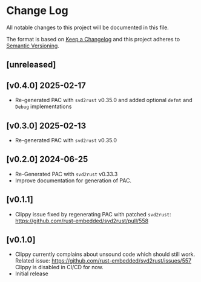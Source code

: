 Change Log
=======

All notable changes to this project will be documented in this file.

The format is based on [Keep a Changelog](http://keepachangelog.com/)
and this project adheres to [Semantic Versioning](http://semver.org/).

## [unreleased]

## [v0.4.0] 2025-02-17

- Re-generated PAC with `svd2rust` v0.35.0 and added optional `defmt` and `Debug` implementations

## [v0.3.0] 2025-02-13

- Re-generated PAC with `svd2rust` v0.35.0

## [v0.2.0] 2024-06-25

- Re-Generated PAC with `svd2rust` v0.33.3
- Improve documentation for generation of PAC.

## [v0.1.1]

- Clippy issue fixed by regenerating PAC with patched `svd2rust`:
  https://github.com/rust-embedded/svd2rust/pull/558

## [v0.1.0]

- Clippy currently complains about unsound code which should still work.
  Related issue: https://github.com/rust-embedded/svd2rust/issues/557
  Clippy is disabled in CI/CD for now.
- Initial release
